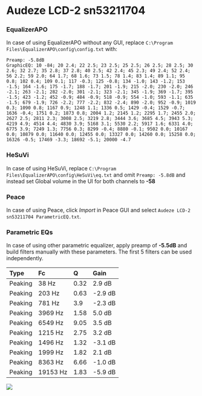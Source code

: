 # Audeze LCD-2 sn53211704

### EqualizerAPO
In case of using EqualizerAPO without any GUI, replace `C:\Program Files\EqualizerAPO\config\config.txt`
with:
```
Preamp: -5.8dB
GraphicEQ: 10 -84; 20 2.4; 22 2.5; 23 2.5; 25 2.5; 26 2.5; 28 2.5; 30 2.6; 32 2.7; 35 2.8; 37 2.8; 40 2.5; 42 2.4; 45 2.3; 49 2.4; 52 2.4; 56 2.2; 59 2.0; 64 1.7; 68 1.6; 73 1.5; 78 1.4; 83 1.4; 89 1.1; 95 0.8; 102 0.4; 109 0.1; 117 -0.3; 125 -0.8; 134 -1.0; 143 -1.2; 153 -1.5; 164 -1.6; 175 -1.7; 188 -1.7; 201 -1.9; 215 -2.0; 230 -2.0; 246 -2.1; 263 -2.1; 282 -2.0; 301 -2.1; 323 -2.1; 345 -1.9; 369 -1.7; 395 -1.5; 423 -1.2; 452 -0.9; 484 -0.9; 518 -0.9; 554 -1.0; 593 -1.1; 635 -1.5; 679 -1.9; 726 -2.2; 777 -2.2; 832 -2.4; 890 -2.0; 952 -0.9; 1019 0.3; 1090 0.8; 1167 0.9; 1248 1.1; 1336 0.5; 1429 -0.4; 1529 -0.7; 1636 -0.4; 1751 0.2; 1873 0.8; 2004 1.2; 2145 1.2; 2295 1.7; 2455 2.0; 2627 2.5; 2811 2.3; 3008 2.5; 3219 2.8; 3444 3.6; 3685 4.5; 3943 5.3; 4219 4.9; 4514 4.4; 4830 3.9; 5168 3.1; 5530 2.2; 5917 1.6; 6331 4.0; 6775 3.9; 7249 1.3; 7756 0.3; 8299 -0.4; 8880 -0.1; 9502 0.0; 10167 0.0; 10879 0.0; 11640 0.0; 12455 0.0; 13327 0.0; 14260 0.0; 15258 0.0; 16326 -0.5; 17469 -3.3; 18692 -5.1; 20000 -4.7
```

### HeSuVi
In case of using HeSuVi, replace `C:\Program Files\EqualizerAPO\config\HeSuVi\eq.txt` and omit `Preamp:
-5.8dB` and instead set Global volume in the UI for both channels to **-58**

### Peace
In case of using Peace, click *Import* in Peace GUI and select `Audeze LCD-2 sn53211704 ParametricEQ.txt`.

### Parametric EQs
In case of using other parametric equalizer, apply preamp of **-5.5dB** and build filters manually with
these parameters. The first 5 filters can be used independently.

| Type    | Fc       |    Q | Gain    |
|:--------|:---------|:-----|:--------|
| Peaking | 38 Hz    | 0.32 | 2.9 dB  |
| Peaking | 203 Hz   | 0.63 | -2.9 dB |
| Peaking | 781 Hz   | 3.9  | -2.3 dB |
| Peaking | 3969 Hz  | 1.58 | 5.0 dB  |
| Peaking | 6549 Hz  | 9.05 | 3.5 dB  |
| Peaking | 1215 Hz  | 2.75 | 3.2 dB  |
| Peaking | 1496 Hz  | 1.32 | -3.1 dB |
| Peaking | 1999 Hz  | 1.82 | 2.1 dB  |
| Peaking | 8363 Hz  | 6.66 | -1.0 dB |
| Peaking | 19153 Hz | 1.83 | -5.9 dB |

![](https://raw.githubusercontent.com/jaakkopasanen/AutoEq/master/results/innerfidelity/sbaf-serious/Audeze%20LCD-2%20sn53211704/Audeze%20LCD-2%20sn53211704.png)